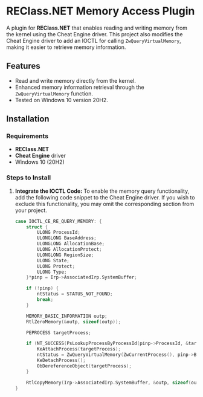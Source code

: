 # REClass.NET Memory Access Plugin

A plugin for **REClass.NET** that enables reading and writing memory from the kernel using the Cheat Engine driver. This project also modifies the Cheat Engine driver to add an IOCTL for calling `ZwQueryVirtualMemory`, making it easier to retrieve memory information.

## Features

- Read and write memory directly from the kernel.
- Enhanced memory information retrieval through the `ZwQueryVirtualMemory` function.
- Tested on Windows 10 version 20H2.

## Installation

### Requirements

- **REClass.NET**
- **Cheat Engine** driver
- Windows 10 (20H2)

### Steps to Install

1. **Integrate the IOCTL Code:**
   To enable the memory query functionality, add the following code snippet to the Cheat Engine driver. If you wish to exclude this functionality, you may omit the corresponding section from your project.

   ```c
   case IOCTL_CE_RE_QUERY_MEMORY: {
       struct {
           ULONG ProcessId;
           ULONGLONG BaseAddress;
           ULONGLONG AllocationBase;
           ULONG AllocationProtect;
           ULONGLONG RegionSize;
           ULONG State;
           ULONG Protect;
           ULONG Type;
       }*pinp = Irp->AssociatedIrp.SystemBuffer;

       if (!pinp) {
           ntStatus = STATUS_NOT_FOUND;
           break;
       }

       MEMORY_BASIC_INFORMATION outp;
       RtlZeroMemory(&outp, sizeof(outp));

       PEPROCESS targetProcess; 

       if (NT_SUCCESS(PsLookupProcessByProcessId(pinp->ProcessId, &targetProcess))) {
           KeAttachProcess(targetProcess);
           ntStatus = ZwQueryVirtualMemory(ZwCurrentProcess(), pinp->BaseAddress, MemoryBasicInformation, &outp, sizeof(outp), NULL);
           KeDetachProcess();
           ObDereferenceObject(targetProcess);
       }

       RtlCopyMemory(Irp->AssociatedIrp.SystemBuffer, &outp, sizeof(outp));
   }

